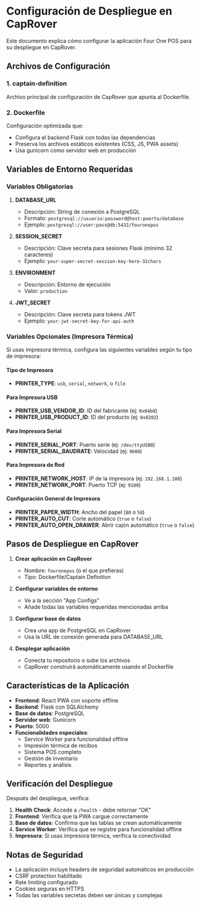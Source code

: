 # Configuración de Despliegue en CapRover

Este documento explica cómo configurar la aplicación Four One POS para su despliegue en CapRover.

## Archivos de Configuración

### 1. captain-definition
Archivo principal de configuración de CapRover que apunta al Dockerfile.

### 2. Dockerfile
Configuración optimizada que:
- Configura el backend Flask con todas las dependencias
- Preserva los archivos estáticos existentes (CSS, JS, PWA assets)
- Usa gunicorn como servidor web en producción

## Variables de Entorno Requeridas

### Variables Obligatorias

1. **DATABASE_URL**
   - Descripción: String de conexión a PostgreSQL
   - Formato: `postgresql://usuario:password@host:puerto/database`
   - Ejemplo: `postgresql://user:pass@db:5432/fouronepos`

2. **SESSION_SECRET**
   - Descripción: Clave secreta para sesiones Flask (mínimo 32 caracteres)
   - Ejemplo: `your-super-secret-session-key-here-32chars`

3. **ENVIRONMENT**
   - Descripción: Entorno de ejecución
   - Valor: `production`

4. **JWT_SECRET**
   - Descripción: Clave secreta para tokens JWT
   - Ejemplo: `your-jwt-secret-key-for-api-auth`

### Variables Opcionales (Impresora Térmica)

Si usas impresora térmica, configura las siguientes variables según tu tipo de impresora:

#### Tipo de Impresora
- **PRINTER_TYPE**: `usb`, `serial`, `network`, o `file`

#### Para Impresora USB
- **PRINTER_USB_VENDOR_ID**: ID del fabricante (ej: `0x04b8`)
- **PRINTER_USB_PRODUCT_ID**: ID del producto (ej: `0x0202`)

#### Para Impresora Serial
- **PRINTER_SERIAL_PORT**: Puerto serie (ej: `/dev/ttyUSB0`)
- **PRINTER_SERIAL_BAUDRATE**: Velocidad (ej: `9600`)

#### Para Impresora de Red
- **PRINTER_NETWORK_HOST**: IP de la impresora (ej: `192.168.1.100`)
- **PRINTER_NETWORK_PORT**: Puerto TCP (ej: `9100`)

#### Configuración General de Impresora
- **PRINTER_PAPER_WIDTH**: Ancho del papel (`80` o `58`)
- **PRINTER_AUTO_CUT**: Corte automático (`true` o `false`)
- **PRINTER_AUTO_OPEN_DRAWER**: Abrir cajón automático (`true` o `false`)

## Pasos de Despliegue en CapRover

1. **Crear aplicación en CapRover**
   - Nombre: `fouronepos` (o el que prefieras)
   - Tipo: Dockerfile/Captain Definition

2. **Configurar variables de entorno**
   - Ve a la sección "App Configs" 
   - Añade todas las variables requeridas mencionadas arriba

3. **Configurar base de datos**
   - Crea una app de PostgreSQL en CapRover
   - Usa la URL de conexión generada para DATABASE_URL

4. **Desplegar aplicación**
   - Conecta tu repositorio o sube los archivos
   - CapRover construirá automáticamente usando el Dockerfile

## Características de la Aplicación

- **Frontend**: React PWA con soporte offline
- **Backend**: Flask con SQLAlchemy
- **Base de datos**: PostgreSQL
- **Servidor web**: Gunicorn
- **Puerto**: 5000
- **Funcionalidades especiales**:
  - Service Worker para funcionalidad offline
  - Impresión térmica de recibos
  - Sistema POS completo
  - Gestión de inventario
  - Reportes y análisis

## Verificación del Despliegue

Después del despliegue, verifica:

1. **Health Check**: Accede a `/health` - debe retornar "OK"
2. **Frontend**: Verifica que la PWA cargue correctamente
3. **Base de datos**: Confirma que las tablas se crean automáticamente
4. **Service Worker**: Verifica que se registre para funcionalidad offline
5. **Impresora**: Si usas impresora térmica, verifica la conectividad

## Notas de Seguridad

- La aplicación incluye headers de seguridad automáticos en producción
- CSRF protection habilitado
- Rate limiting configurado
- Cookies seguras en HTTPS
- Todas las variables secretas deben ser únicas y complejas